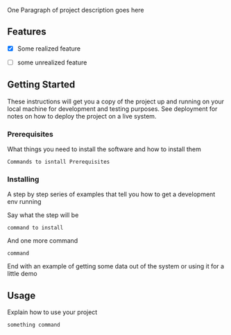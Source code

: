 

One Paragraph of project description goes here

## Features

- [x] Some realized feature
- [ ] some unrealized feature


## Getting Started

These instructions will get you a copy of the project up and running on your local machine for development and testing purposes. See deployment for notes on how to deploy the project on a live system.

### Prerequisites

What things you need to install the software and how to install them

```
Commands to isntall Prerequisites
```

### Installing

A step by step series of examples that tell you how to get a development env running

Say what the step will be

```
command to install
```

And one more command

```
command
```

End with an example of getting some data out of the system or using it for a little demo

## Usage

Explain how to use your project

```
something command
```

